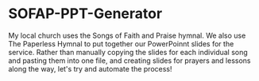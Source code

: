 # SOFAP-PPT-Generator
My local church uses the Songs of Faith and Praise hymnal. We also use The Paperless Hymnal to put together our PowerPoinnt slides for the service. Rather than manually copying the slides for each individual song and pasting them into one file, and creating slides for prayers and lessons along the way, let's try and automate the process!

